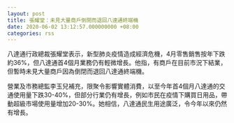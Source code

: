 ```yaml
---
layout: post
title: 張耀堂：未見大量商戶倒閉而退回八達通終端機
date: 2020-06-02 13:12:57.000000000 +08:00
categories: rss
---
```


八達通行政總裁張耀堂表示，新型肺炎疫情造成經濟危機，4月零售銷售按年下跌約36%，但八達通首4個月業務仍有輕微增長。他指，有商戶在目前市況下結業，但暫時未見大量商戶因為倒閉而退回八達通終端機。

營業及市務總監李玉兒補充，限聚令影響實體消費，以至今年首4個月八達通的交通使用量下跌30-40%，但部分行業仍有增長，例如市民在疫情下購買日用品，帶動超級市場使用量增加20-30%。她相信，八達通民生用途廣泛，令今年以來仍然有增長。
